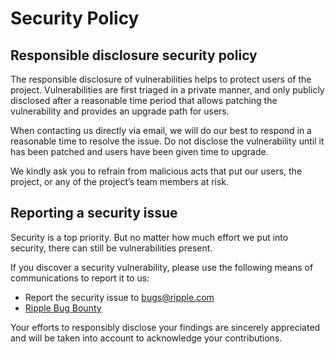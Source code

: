 # Security Policy

## Responsible disclosure security policy

The responsible disclosure of vulnerabilities helps to protect users of the project. Vulnerabilities are first triaged in a private manner, and only publicly disclosed after a reasonable time period that allows patching the vulnerability and provides an upgrade path for users.

When contacting us directly via email, we will do our best to respond in a reasonable time to resolve the issue. Do not disclose the vulnerability until it has been patched and users have been given time to upgrade.

We kindly ask you to refrain from malicious acts that put our users, the project, or any of the project’s team members at risk.

## Reporting a security issue

Security is a top priority. But no matter how much effort we put into security, there can still be vulnerabilities present.

If you discover a security vulnerability, please use the following means of communications to report it to us:

- Report the security issue to <a href="mailto:bugs@ripple.com">bugs@ripple.com</a>
- [Ripple Bug Bounty](https://ripple.com/bug-bounty/)

Your efforts to responsibly disclose your findings are sincerely appreciated and will be taken into account to acknowledge your contributions.
